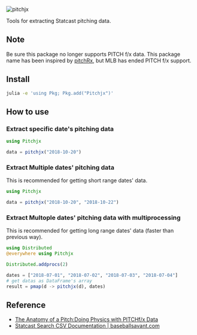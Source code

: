 ![pitchjx](./pitchjx.png)

Tools for extracting Statcast pitching data.

## Note  
Be sure this package no longer supports PITCH f/x data. This package name has been inspired by [pitchRx](https://github.com/cpsievert/pitchRx), but MLB has ended PITCH f/x support. 

## Install

```bash
julia -e 'using Pkg; Pkg.add("Pitchjx")'
```

## How to use

### Extract specific date's pitching data

```julia
using Pitchjx

data = pitchjx("2018-10-20")
```

### Extract Multiple dates' pitching data

This is recommended for getting short range dates' data.

```julia
using Pitchjx

data = pitchjx("2018-10-20", "2018-10-22")
```

### Extract Multople dates' pitching data with multiprocessing

This is recommended for getting long range dates' data (faster than previous way).

```julia
using Distributed
@everywhere using Pitchjx

Distributed.addprocs(2)

dates = ["2018-07-01", "2018-07-02", "2018-07-03", "2018-07-04"]
# get datas as DataFrame's array
result = pmap(d -> pitchjx(d), dates)
```

## Reference

- [The Anatomy of a Pitch:Doing Physics with PITCHf/x Data](http://baseball.physics.illinois.edu/KaganPitchfx.pdf)
- [Statcast Search CSV Documentation | baseballsavant.com](https://baseballsavant.mlb.com/csv-docs)